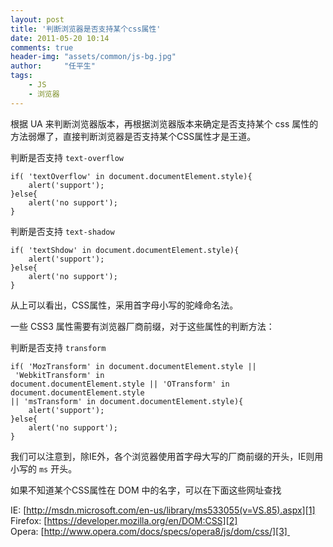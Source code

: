 ```yaml
---
layout: post
title: '判断浏览器是否支持某个css属性'
date: 2011-05-20 10:14
comments: true
header-img: "assets/common/js-bg.jpg"
author:     "任平生"
tags:
    - JS
    - 浏览器
---
```



根据 UA 来判断浏览器版本，再根据浏览器版本来确定是否支持某个 css 属性的方法弱爆了，直接判断浏览器是否支持某个CSS属性才是王道。  
  
判断是否支持 `text-overflow`

```  
if( 'textOverflow' in document.documentElement.style){  
	alert('support');  
}else{  
	alert('no support');  
}
```
  
判断是否支持 `text-shadow`  
  
```
if( 'textShdow' in document.documentElement.style){
	alert('support');
}else{
	alert('no support');  
}
```

从上可以看出，CSS属性，采用首字母小写的驼峰命名法。

  

一些 CSS3 属性需要有浏览器厂商前缀，对于这些属性的判断方法：

  

判断是否支持 `transform`

```
if( 'MozTransform' in document.documentElement.style || 'WebkitTransform' in 
document.documentElement.style || 'OTransform' in document.documentElement.style 
|| 'msTransform' in document.documentElement.style){
	alert('support');  
}else{
	alert('no support');
}
```
  

我们可以注意到，除IE外，各个浏览器使用首字母大写的厂商前缀的开头，IE则用小写的 `ms` 开头。

如果不知道某个CSS属性在 DOM 中的名字，可以在下面这些网址查找

IE: [http://msdn.microsoft.com/en-us/library/ms533055(v=VS.85).aspx][1]  
Firefox: [https://developer.mozilla.org/en/DOM:CSS][2]  
Opera: [http://www.opera.com/docs/specs/opera8/js/dom/css/][3] 



[1]: http://msdn.microsoft.com/en-us/library/ms533055(v=VS.85).aspx
[2]: https://developer.mozilla.org/en/DOM:CSS
[3]: http://www.opera.com/docs/specs/opera8/js/dom/css/